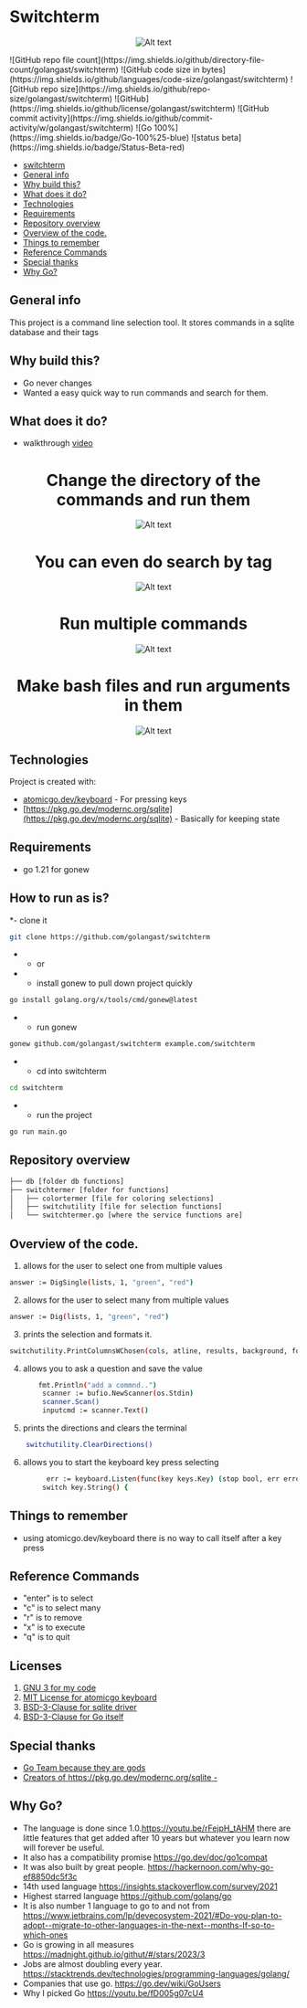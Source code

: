 # Switchterm
 <p align="center">
<img src="./readmeimages/term.webp" alt="Alt text" title="Optional title">
</p>
![GitHub repo file count](https://img.shields.io/github/directory-file-count/golangast/switchterm) 
![GitHub code size in bytes](https://img.shields.io/github/languages/code-size/golangast/switchterm)
![GitHub repo size](https://img.shields.io/github/repo-size/golangast/switchterm)
![GitHub](https://img.shields.io/github/license/golangast/switchterm)
![GitHub commit activity](https://img.shields.io/github/commit-activity/w/golangast/switchterm)
![Go 100%](https://img.shields.io/badge/Go-100%25-blue)
![status beta](https://img.shields.io/badge/Status-Beta-red)


  - [switchterm](#switchterm)
  - [General info](#general-info)
  - [Why build this?](#why-build-this)
  - [What does it do?](#what-does-it-do)
  - [Technologies](#technologies)
  - [Requirements](#requirements)
  - [Repository overview](#repository-overview)
  - [Overview of the code.](#Overview-of-the-code.)
  - [Things to remember](#things-to-remember)
  - [Reference Commands](#reference-commands)
  - [Special thanks](#special-thanks)
  - [Why Go?](#why-go)



## General info
This project is a command line selection tool. 
It stores commands in a sqlite database and their tags


## Why build this?
* Go never changes
* Wanted a easy quick way to run commands and search for them.


## What does it do?
* walkthrough [video](https://youtu.be/7Wdoy_aPr0c?feature=shared)  

<h1 align="center">Change the directory of the commands and run them</h1>
 <p align="center">
<img src="./readmeimages/changedir.gif" alt="Alt text" title="Optional title">
</p>
<h1 align="center">You can even do search by tag</h1>
 <p align="center">
<img src="./readmeimages/search.gif" alt="Alt text" title="Optional title">
<h1 align="center">Run multiple commands</h1>
 <p align="center">
<img src="./readmeimages/ex.gif" alt="Alt text" title="Optional title">
</p>
<h1 align="center">Make bash files and run arguments in them</h1>
 <p align="center">
<img src="./readmeimages/bash.gif" alt="Alt text" title="Optional title">
</p>

## Technologies
Project is created with:
* [atomicgo.dev/keyboard](https://atomicgo.dev/keyboard) - For pressing keys
* [https://pkg.go.dev/modernc.org/sqlite](https://pkg.go.dev/modernc.org/sqlite) - Basically for keeping state


## Requirements
* go 1.21 for gonew

## How to run as is?


*- clone it
```bash
git clone https://github.com/golangast/switchterm
```
* - or
* - install gonew to pull down project quickly
```bash
go install golang.org/x/tools/cmd/gonew@latest
```
* - run gonew
```bash
gonew github.com/golangast/switchterm example.com/switchterm
```

* - cd into switchterm
```bash
cd switchterm
```

* - run the project
```bash
go run main.go
```

## Repository overview
```bash
├── db [folder db functions]
├── switchtermer [folder for functions]
│   ├── colortermer [file for coloring selections]
│   ├── switchutility [file for selection functions]
│   └── switchtermer.go [where the service functions are]

```
## Overview of the code.
1. allows for the user to select one from multiple values 
```bash
answer := DigSingle(lists, 1, "green", "red")
```
2. allows for the user to select many from multiple values
```bash
answer := Dig(lists, 1, "green", "red")
```
3. prints the selection and formats it.
```bash
switchutility.PrintColumnsWChosen(cols, atline, results, background, foreground)
```
4. allows you to ask a question and save the value
```bash
       fmt.Println("add a commnd..")
		scanner := bufio.NewScanner(os.Stdin)
		scanner.Scan()
		inputcmd := scanner.Text()
```
5. prints the directions and clears the terminal
```bash
 	switchutility.ClearDirections()
```
6. allows you to start the keyboard key press selecting
```bash
         err := keyboard.Listen(func(key keys.Key) (stop bool, err error) {
		switch key.String() {
```






## Things to remember
* using atomicgo.dev/keyboard there is no way to call itself after a key press

## Reference Commands
* "enter" is to select
* "c" is to select many
* "r" is to remove
* "x" is to execute
* "q" is to quit

## Licenses
1. [GNU 3 for my code](https://github.com/golangast/switchterm/blob/main/LICENSE.md)
2. [MIT License for atomicgo keyboard](https://github.com/atomicgo/keyboard/blob/main/LICENSE)
3. [BSD-3-Clause for sqlite driver](https://pkg.go.dev/modernc.org/sqlite?tab=licenses) 
4. [BSD-3-Clause for Go itself](https://github.com/golang/go/blob/master/LICENSE) 

## Special thanks
* [Go Team because they are gods](https://github.com/golang/go/graphs/contributors)
* [Creators of https://pkg.go.dev/modernc.org/sqlite - ](https://gitlab.com/cznic/sqlite/-/project_members)

## Why Go?
* The language is done since 1.0.https://youtu.be/rFejpH_tAHM there are little features that get added after 10 years but whatever you learn now will forever be useful.
* It also has a compatibility promise https://go.dev/doc/go1compat
* It was also built by great people. https://hackernoon.com/why-go-ef8850dc5f3c
* 14th used language https://insights.stackoverflow.com/survey/2021
* Highest starred language https://github.com/golang/go
* It is also number 1 language to go to and not from https://www.jetbrains.com/lp/devecosystem-2021/#Do-you-plan-to-adopt--migrate-to-other-languages-in-the-next--months-If-so-to-which-ones
* Go is growing in all measures https://madnight.github.io/githut/#/stars/2023/3
* Jobs are almost doubling every year. https://stacktrends.dev/technologies/programming-languages/golang/
* Companies that use go. https://go.dev/wiki/GoUsers
* Why I picked Go https://youtu.be/fD005g07cU4



